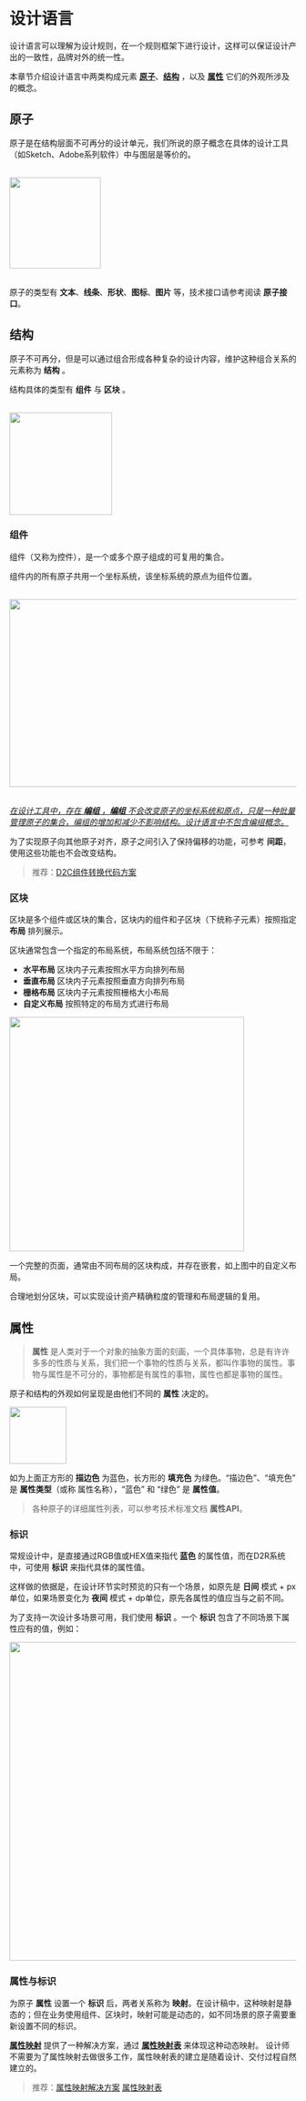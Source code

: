 # 设计语言

设计语言可以理解为设计规则，在一个规则框架下进行设计，这样可以保证设计产出的一致性，品牌对外的统一性。

本章节介绍设计语言中两类构成元素 **[原子](#原子)**、**[结构](#结构)** ，以及 **[属性](#属性)** 它们的外观所涉及的概念。


## 原子

原子是在结构层面不可再分的设计单元，我们所说的原子概念在具体的设计工具（如Sketch、Adobe系列软件）中与图层是等价的。

<br>
<img src="~@assets/language/atom.gif" height=160/>
<br>
<br>

原子的类型有 **文本**、**线条**、**形状**、**图标**、**图片** 等，技术接口请参考阅读 **原子接口**。


## 结构

原子不可再分，但是可以通过组合形成各种复杂的设计内容，维护这种组合关系的元素称为 **结构** 。

结构具体的类型有 **组件** 与 **区块** 。


<br>
<img src="~@assets/language/st.gif"  height=180 />
<br>

### 组件

组件（又称为控件），是一个或多个原子组成的可复用的集合。

组件内的所有原子共用一个坐标系统，该坐标系统的原点为组件位置。

<br>
<img src="~@assets/language/c-a-relation.jpg" width=546 height=330/>
<br>
<br>

<u>_在设计工具中，存在 **编组** ，**编组** 不会改变原子的坐标系统和原点，只是一种批量管理原子的集合，编组的增加和减少不影响结构。设计语言中不包含编组概念。_</u>


为了实现原子向其他原子对齐，原子之间引入了保持偏移的功能，可参考 **间距**，使用这些功能也不会改变结构。

> 推荐：[D2C组件转换代码方案](solution/d2c)

### 区块

区块是多个组件或区块的集合，区块内的组件和子区块（下统称子元素）按照指定 **布局** 排列展示。

区块通常包含一个指定的布局系统，布局系统包括不限于：

* **水平布局** 区块内子元素按照水平方向排列布局
* **垂直布局** 区块内子元素按照垂直方向排列布局
* **栅格布局** 区块内子元素按照栅格大小布局
* **自定义布局** 按照特定的布局方式进行布局

<img src="~@assets/language/layout.gif" height=412/>
<br>



一个完整的页面，通常由不同布局的区块构成，并存在嵌套，如上图中的自定义布局。


合理地划分区块，可以实现设计资产精确粒度的管理和布局逻辑的复用。


## 属性


> **属性** 是人类对于一个对象的抽象方面的刻画，一个具体事物，总是有许许多多的性质与关系，我们把一个事物的性质与关系，都叫作事物的属性。事物与属性是不可分的，事物都是有属性的事物，属性也都是事物的属性。

原子和结构的外观如何呈现是由他们不同的 **属性** 决定的。

<img src="~@assets/language/property.gif" height=100 />

如为上面正方形的 **描边色** 为蓝色，长方形的 **填充色** 为绿色。“描边色”、“填充色” 是 **属性类型**（或称 属性名称），“蓝色” 和 “绿色” 是 **属性值**。

> 各种原子的详细属性列表，可以参考技术标准文档 **属性API**。

### 标识

常规设计中，是直接通过RGB值或HEX值来指代 **蓝色** 的属性值，而在D2R系统中，可使用 **标识** 来指代具体的属性值。

这样做的依据是，在设计环节实时预览的只有一个场景，如原先是 **日间** 模式 + px单位，如果场景变化为 **夜间** 模式 + dp单位，原先各属性的值应当与之前不同。

为了支持一次设计多场景可用，我们使用 **标识** 。一个 **标识** 包含了不同场景下属性应有的值，例如：

<img src="~@assets/language/identifier.gif" width=560 />

<br>

### 属性与标识

为原子 **属性** 设置一个 **标识** 后，两者关系称为 **映射**。在设计稿中，这种映射是静态的；但在业务使用组件、区块时，映射可能是动态的，如不同场景的原子需要重新设置不同的标识。

**[属性映射](solution/property-mapping)** 提供了一种解决方案，通过 **[属性映射表](assets.html#属性映射表)** 来体现这种动态映射。 设计师不需要为了属性映射去做很多工作，属性映射表的建立是随着设计、交付过程自然建立的。


> 推荐：[属性映射解决方案](solution/property-mapping)  [属性映射表](assets.html#属性映射表)

